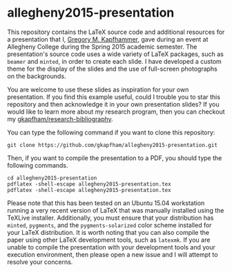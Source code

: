 # allegheny2015-presentation

This repository contains the LaTeX source code and additional resources for a presentation that I, [Gregory M.
Kapfhammer](http://www.cs.allegheny.edu/sites/gkapfham), gave during an event at Allegheny College during the Spring
2015 academic semester. The presentation's source code uses a wide variety of LaTeX packages, such as `beamer` and
`minted`, in order to create each slide.  I have developed a custom theme for the display of the slides and the use of
full-screen photographs on the backgrounds.

You are welcome to use these slides as inspiration for your own presentation. If you find this example useful, could I
trouble you to star this repository and then acknowledge it in your own presentation slides? If you would like to learn
more about my research program, then you can checkout my
[gkapfham/research-bibliography](https://github.com/gkapfham/research-bibliography).

You can type the following command if you want to clone this repository:

```shell
git clone https://github.com/gkapfham/allegheny2015-presentation.git
```

Then, if you want to compile the presentation to a PDF, you should type the following commands.

```shell
cd allegheny2015-presentation
pdflatex -shell-escape allegheny2015-presentation.tex
pdflatex -shell-escape allegheny2015-presentation.tex
```

Please note that this has been tested on an Ubuntu 15.04 workstation running a very recent version of LaTeX that was
manually installed using the TeXLive installer. Additionally, you must ensure that your distribution has `minted`,
`pygments`, and the `pygments-solarized` color scheme installed for your LaTeX distribution.  It is worth noting that
you can also compile the paper using other LaTeX development tools, such as `latexmk`. If you are unable to compile the
presentation with your development tools and your execution environment, then please open a new issue and I will attempt
to resolve your concerns.


